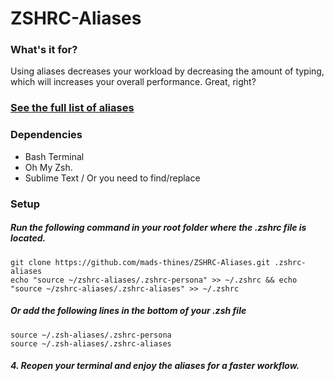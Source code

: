 # ZSHRC-Aliases

### What's it for?
Using aliases decreases your workload by decreasing the amount of typing, which will increases your overall performance.
Great, right?

### [See the full list of aliases](https://github.com/mads-thines/ZSHRC-Aliases/wiki/Aliases-list)

### Dependencies
- Bash Terminal
- Oh My Zsh.
- Sublime Text / Or you need to find/replace

### Setup
##### Run the following command in your root folder where the .zshrc file is located.
```
git clone https://github.com/mads-thines/ZSHRC-Aliases.git .zshrc-aliases
echo "source ~/zshrc-aliases/.zshrc-persona" >> ~/.zshrc && echo "source ~/zshrc-aliases/.zshrc-aliases" >> ~/.zshrc
```
##### Or add the following lines in the bottom of your .zsh file
```
source ~/.zsh-aliases/.zshrc-persona
source ~/.zsh-aliases/.zshrc-aliases
```
##### 4. Reopen your terminal and enjoy the aliases for a faster workflow.
